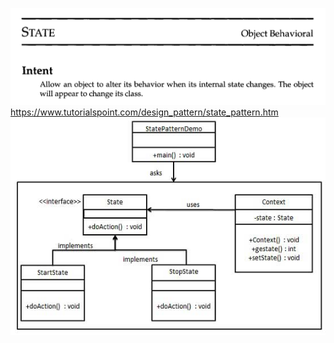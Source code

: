 ![state.png](resources/state.png)
https://www.tutorialspoint.com/design_pattern/state_pattern.htm
![state_pattern_uml_diagram.jpg](resources/state_pattern_uml_diagram.jpg)